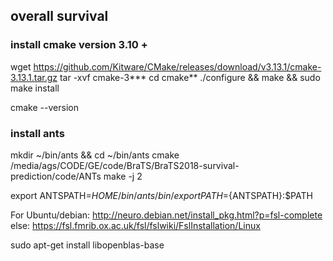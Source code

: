 ## overall survival

### install cmake version 3.10 +

wget https://github.com/Kitware/CMake/releases/download/v3.13.1/cmake-3.13.1.tar.gz
tar -xvf cmake-3***
cd cmake**
./configure && make && sudo make install

cmake --version


### install ants
mkdir ~/bin/ants && cd ~/bin/ants
cmake /media/ags/CODE/GE/code/BraTS/BraTS2018-survival-prediction/code/ANTs
make -j 2

export ANTSPATH=${HOME}/bin/ants/bin/
export PATH=${ANTSPATH}:$PATH

For Ubuntu/debian: http://neuro.debian.net/install_pkg.html?p=fsl-complete
else: https://fsl.fmrib.ox.ac.uk/fsl/fslwiki/FslInstallation/Linux

 sudo apt-get install libopenblas-base